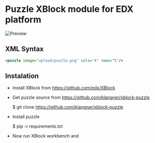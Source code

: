 # Puzzle XBlock module for EDX platform

![Preview](https://raw.github.com/klangner/xblock-puzzle/master/doc/preview.png)

## XML Syntax

```xml
<puzzle image="upload/puzzle.png" cols="4" rows="5"/>
```

## Instalation

* Install XBlock from https://github.com/edx/XBlock
* Get puzzle source from https://github.com/klangner/xblock-puzzle
    
    $ git clone https://github.com/klangner/xblock-puzzle

* Install puzzle

    $ pip -r requirements.txt

* Now run XBlock workbench and 

